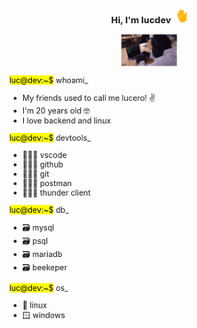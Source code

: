
  <h3 align="center">Hi, I'm lucdev <img src="https://github.com/lucdev-code/lucdev-code/blob/main/hi.gif" width="25"></h3>

  <p align="center"><img src="https://github.com/lucdev-code/lucdev-code/blob/main/me.gif?raw=true" width="100"></img></p>

<div>
<p><mark>luc@dev:~$</mark> whoami_</p>
<ul>
    <li>My friends used to call me lucero! ✌️</li>
    <li>I'm 20 years old 🤓</li>
    <li>I love backend and linux </li>
</ul>
<p><mark>luc@dev:~$</mark> devtools_</p>
  <ul>
    <li>👨🏻‍💻 vscode </li>
    <li>👨🏻‍💻 github </li>
    <li>👨🏻‍💻 git </li>
    <li>👨🏻‍💻 postman </li>
    <li>👨🏻‍💻 thunder client</li>
</ul>
<p><mark>luc@dev:~$</mark> db_</p>
  <ul>
    <li>🗃️ mysql </li>
    <li>🗃️ psql </li>
    <li>🗃️ mariadb </li>
    <li>🗃️ beekeper</li>
</ul>
<p><mark>luc@dev:~$</mark> os_</p>
  <ul>
    <li>🐧 linux </li>
    <li>🪟 windows </li>
</ul>

